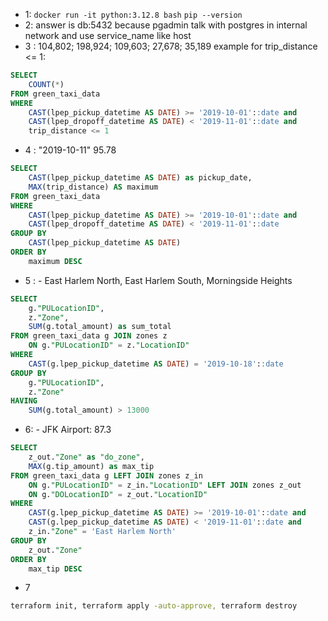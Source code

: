 - 1: 
`docker run -it python:3.12.8 bash`
`pip --version`
- 2: answer is db:5432 because pgadmin talk with postgres in internal network and use service_name like host
- 3 : 104,802; 198,924; 109,603; 27,678; 35,189
example for trip_distance <= 1:
```sql
SELECT
	COUNT(*)
FROM green_taxi_data 
WHERE
	CAST(lpep_pickup_datetime AS DATE) >= '2019-10-01'::date and
	CAST(lpep_dropoff_datetime AS DATE) < '2019-11-01'::date and
	trip_distance <= 1
```
- 4 : "2019-10-11"	95.78
```sql
SELECT
	CAST(lpep_pickup_datetime AS DATE) as pickup_date,
	MAX(trip_distance) AS maximum
FROM green_taxi_data 
WHERE
	CAST(lpep_pickup_datetime AS DATE) >= '2019-10-01'::date and
	CAST(lpep_dropoff_datetime AS DATE) < '2019-11-01'::date
GROUP BY
	CAST(lpep_pickup_datetime AS DATE)
ORDER BY
	maximum DESC
```
- 5 : - East Harlem North, East Harlem South, Morningside Heights
```sql
SELECT
	g."PULocationID",
	z."Zone",
	SUM(g.total_amount) as sum_total
FROM green_taxi_data g JOIN zones z
	ON g."PULocationID" = z."LocationID"
WHERE
	CAST(g.lpep_pickup_datetime AS DATE) = '2019-10-18'::date
GROUP BY
	g."PULocationID",
	z."Zone"
HAVING
	SUM(g.total_amount) > 13000
```
- 6: - JFK Airport: 87.3
```sql
SELECT
	z_out."Zone" as "do_zone",
	MAX(g.tip_amount) as max_tip
FROM green_taxi_data g LEFT JOIN zones z_in
	ON g."PULocationID" = z_in."LocationID" LEFT JOIN zones z_out
	ON g."DOLocationID" = z_out."LocationID"
WHERE
	CAST(g.lpep_pickup_datetime AS DATE) >= '2019-10-01'::date and
	CAST(g.lpep_pickup_datetime AS DATE) < '2019-11-01'::date and
	z_in."Zone" = 'East Harlem North'
GROUP BY
	z_out."Zone"
ORDER BY
	max_tip DESC
```
- 7
```bash
terraform init, terraform apply -auto-approve, terraform destroy
```